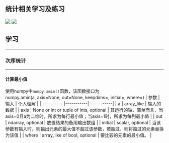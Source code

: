统计相关学习及练习
-----
![](https://img.shields.io/badge/python-3.8-blue) ![](https://img.shields.io/badge/numpy-1.18.5-pink)<br>

## 学习
------
### 次序统计
------
#### 计算最小值
使用numpy中`numpy.amin()`函数，该函数接口为<br>
numpy.amin(a, axis=None, out=None, keepdims=<no value>, initial=<no value>, where=<no value>)
| 参数  | 输入 | 个人理解 |
| ---------- |-----------| -----------|
| a   | array_like | 输入的数据 |
| axis | None or int or tuple of ints, optional | 其运行的轴，简单而言，当axis=0且a为二维时，所求为每行最小值；当axis=1时，所求为每列最小值 |
| out  | ndarray, optional | 放置结果的备用输出数组 |
| initial  | scalar, optional | 当该参数有输入时，则输出元素的最大值不超过该参数，若超过，则将超过的元素替换为该值 |
| where  | array_like of bool, optional | 要比较的元素的最小值。 |
